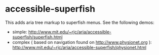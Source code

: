 # accessible-superfish

This adds aria tree markup to superfish menus. See the following demos:

- simple: http://www.mit.edu/~rjc/aria/accessible-superfish/superfish.html
- complex ( based on navigation found on http://www.physionet.org ): http://www.mit.edu/~rjc/aria/accessible-superfish/physionet.html


